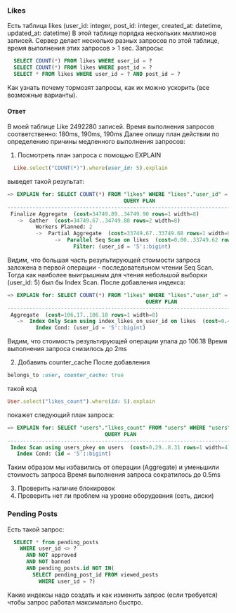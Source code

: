 ### Likes

Есть таблица likes (user_id: integer, post_id: integer, created_at: datetime, updated_at: datetime)
В этой таблице порядка нескольких миллионов записей.
Сервер делает несколько разных запросов по этой таблице, время выполнения этих запросов > 1 sec.
Запросы:
```sql
  SELECT COUNT(*) FROM likes WHERE user_id = ?
  SELECT COUNT(*) FROM likes WHERE post_id = ?
  SELECT * FROM likes WHERE user_id = ? AND post_id = ?
```
Как узнать почему тормозят запросы, как их можно ускорить (все возможные варианты).

#### Ответ
В моей таблице Like 2492280 записей.
Время выполнения запросов соответственно: 180ms, 190ms, 190ms
Далее опишу план действии по определению причины медленного выполнения запросов:
1. Посмотреть план запроса с помощью EXPLAIN
```ruby
  Like.select("COUNT(*)").where(user_id: 5).explain
```
выведет такой результат:
```sql
=> EXPLAIN for: SELECT COUNT(*) FROM "likes" WHERE "likes"."user_id" = $1 [["user_id", 5]]
                                     QUERY PLAN
-------------------------------------------------------------------------------------
 Finalize Aggregate  (cost=34749.89..34749.90 rows=1 width=8)
   ->  Gather  (cost=34749.67..34749.88 rows=2 width=8)
         Workers Planned: 2
         ->  Partial Aggregate  (cost=33749.67..33749.68 rows=1 width=8)
               ->  Parallel Seq Scan on likes  (cost=0.00..33749.62 rows=19 width=0)
                     Filter: (user_id = '5'::bigint)
```
Видим, что большая часть результирующей стоимости запроса заложена в первой операции - последовательном чтении Seq Scan.
Тогда как наиболее выигрышным для чтения небольшой выборки (user_id: 5) был бы Index Scan.
После добавления индекса:
```sql
=> EXPLAIN for: SELECT COUNT(*) FROM "likes" WHERE "likes"."user_id" = $1 [["user_id", 5]]
                                            QUERY PLAN
--------------------------------------------------------------------------------------------------
 Aggregate  (cost=106.17..106.18 rows=1 width=8)
   ->  Index Only Scan using index_likes_on_user_id on likes  (cost=0.43..106.06 rows=45 width=0)
         Index Cond: (user_id = '5'::bigint)
```
Видим, что стоимость результирующей операции упала до 106.18
Время выполнения запроса снизилось до 2ms

2. Добавить counter_cache
После добавления
```ruby
belongs_to :user, counter_cache: true
```
такой код
```ruby
User.select("likes_count").where(id: 5).explain
```
покажет следующий план запроса:
```sql
=> EXPLAIN for: SELECT "users"."likes_count" FROM "users" WHERE "users"."id" = $1 [["id", 5]]
                               QUERY PLAN
------------------------------------------------------------------------
 Index Scan using users_pkey on users  (cost=0.29..8.31 rows=1 width=4)
   Index Cond: (id = '5'::bigint)
```
Таким образом мы избавились от операции (Aggregate) и уменьшили стоимость запроса
Время выполнения запроса сократилось до 0.5ms

3. Проверить наличие блокировок
4. Проверить нет ли проблем на уровне оборудовния (сеть, диски)

### Pending Posts
Есть такой запрос:
```sql
  SELECT * from pending_posts 
    WHERE user_id <> ?
      AND NOT approved
      AND NOT banned
      AND pending_posts.id NOT IN(
        SELECT pending_post_id FROM viewed_posts
          WHERE user_id = ?)
```
Какие индексы надо создать и как изменить запрос (если требуется) чтобы запрос работал максимально быстро. 